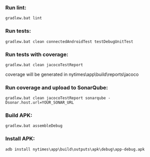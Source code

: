 ### Run lint:
```
gradlew.bat lint
```

### Run tests:
```
gradlew.bat clean connectedAndroidTest testDebugUnitTest
```

### Run tests with coverage:
```
gradlew.bat clean jacocoTestReport
```
coverage will be generated in nytimes\app\build\reports\jacoco

### Run coverage and upload to SonarQube:
```
gradlew.bat clean jacocoTestReport sonarqube -Dsonar.host.url=YOUR_SONAR_URL
```

### Build APK:
```
gradlew.bat assembleDebug
```

### Install APK:
```
adb install nytimes\app\build\outputs\apk\debug\app-debug.apk
```
